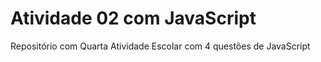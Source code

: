 # Atividade 02 com JavaScript
Repositório com Quarta Atividade Escolar com 4 questões de JavaScript
